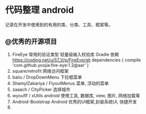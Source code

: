 # 代码整理  android
记录在开发中使用到的有用的类、分类、工具、框架等。

## @优秀的开源项目
1. FireEye                                  常用的验证类型 轻量级输入校验库 
    Gradle 依赖  
    https://coding.net/u/S7_V/p/FireEye/git
    dependencies {
        compile 'com.github.yoojia:fire-eye:1.2@aar'
    }
2. square/retrofit                          网络访问框架  
3. baiiu / DropDownMenu                     下拉框菜单
4. ShamylZakariya / FlyoutMenus             菜单, 浮动的菜单
5. zaaach / CityPicker                      选择城市
6. wyouflf / xUtils                         android 使用工具, 数据库, view, 图片, 网络加载等
7. Android-Bootstrap                        Android 优秀的UI框架,封装系统UI, 快捷开发
8. 


